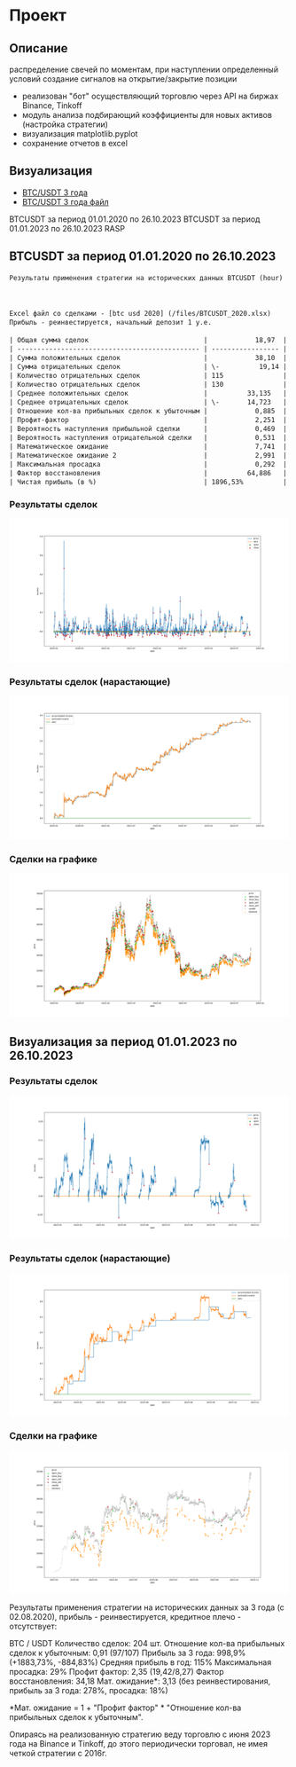 # Проект

## Описание

  распределение свечей по моментам, при наступлении определенный условий
  создание сигналов на открытие/закрытие позиции

  - реализован "бот" осуществляющий торговлю через API на биржах Binance, Tinkoff
  - модуль анализа подбирающий коэффициенты для новых активов (настройка стратегии)
  - визуализация matplotlib.pyplot
  - сохранение отчетов в excel

## Визуализация
<ul>
  <li><a href="#btcusdt-за-период-01012020-по-26102023">BTC/USDT 3 года</a></li>
  <li><a href="/files/BTCUSDT_2020.xlsx">BTC/USDT 3 года файл</a></li>
</ul>



  BTCUSDT за период 01.01.2020 по 26.10.2023
  BTCUSDT за период 01.01.2023 по 26.10.2023
  RASP

##  BTCUSDT за период 01.01.2020 по 26.10.2023
    Результаты применения стратегии на исторических данных BTCUSDT (hour)



    Excel файл со сделками - [btc usd 2020] (/files/BTCUSDT_2020.xlsx)
    Прибыль - реинвестируется, начальный депозит 1 у.е.

    | Общая сумма сделок                             |            18,97  |
    | ---------------------------------------------- | ----------------- |
    | Сумма положительных сделок                     |            38,10  |
    | Сумма отрицательных сделок                     | \-          19,14 |
    | Количество отрицательных сделок                | 115               |
    | Количество отрицательных сделок                | 130               |
    | Среднее положительных сделок                   |          33,135   |
    | Среднее отрицательных сделок                   | \-       14,723   |
    | Отношение кол-ва прибыльных сделок к убыточным |            0,885  |
    | Профит-фактор                                  |            2,251  |
    | Вероятность наступления прибыльной сделки      |            0,469  |
    | Вероятность наступления отрицательной сделки   |            0,531  |
    | Математическое ожидание                        |            7,741  |
    | Математическое ожидание 2                      |            2,991  |
    | Максимальная просадка                          |            0,292  |
    | Фактор восстановления                          |          64,886   |
    | Чистая прибыль (в %)                           | 1896,53%          |

### Результаты сделок
  ![plot](/plots/Figure_1.png)
### Результаты сделок (нарастающие)
  ![plot](/plots/Figure_2.png)
### Сделки на графике
  ![plot](/plots/Figure_3.png)

## Визуализация за период 01.01.2023 по 26.10.2023

### Результаты сделок
  ![plot](/plots/Figure_1_2.png)
### Результаты сделок (нарастающие)
  ![plot](/plots/Figure_2_2.png)
### Сделки на графике
  ![plot](/plots/Figure_3_2.png)


  Результаты применения стратегии на исторических данных за 3 года (с 02.08.2020), прибыль - реинвестируется, кредитное плечо - отсутствует:

  BTC / USDT
  Количество сделок: 204 шт.
  Отношение кол-ва прибыльных сделок к убыточным: 0,91 (97/107)
  Прибыль за 3 года: 998,9% (+1883,73%, -884,83%)
  Средняя прибыль в год: 115%
  Максимальная просадка: 29%
  Профит фактор: 2,35 (19,42/8,27)
  Фактор восстановления: 34,18
  Мат. ожидание*: 3,13
  (без реинвестирования, прибыль за 3 года: 278%, просадка: 18%)

  *Мат. ожидание = 1 + "Профит фактор" * "Отношение кол-ва прибыльных сделок к убыточным".

Опираясь на реализованную стратегию веду торговлю с июня 2023 года на Binance и Tinkoff, до этого периодически торговал, не имея четкой стратегии с 2016г.
